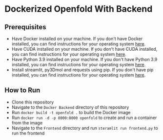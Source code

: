 # Dockerized Openfold With Backend

## Prerequisites

- Have Docker installed on your machine. If you don't have Docker installed, you can find instructions for your operating system [here](https://docs.docker.com/install/).
- Have CUDA installed on your machine. If you don't have CUDA installed, you can find instructions for your operating system [here](https://developer.nvidia.com/cuda-downloads).
- Have Python 3.9 installed on your machine. If you don't have Python 3.9 installed, you can find instructions for your operating system [here](https://www.python.org/downloads/).
- Install streamlit, py3Dmol and requests using pip. If you don't have pip installed, you can find instructions for your operating system [here](https://pip.pypa.io/en/stable/installing/).

## How to Run
- Clone this repository
- Navigate to the `Docker Backend` directory of this repository
- Run `docker build -t openfold .` to build the Docker image
- Run `docker run -d -p 8000:8000 openfold` to create and run a container from the image
- Navigate to the `Frontend` directory and run `steramlit run frontend.py` to run the frontend